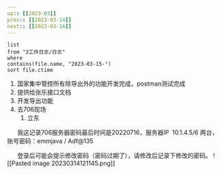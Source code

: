 ```yaml
---
up:: [[2023-03]]
prev:: [[2023-03-14]]
next:: [[2023-03-16]]
---
```


```dataview
list
from "3工作日志/日志"
where
contains(file.name, "2023-03-15-")
sort file.ctime
```
1. 国家集中管控所有除导出外的功能开发完成，postman测试完成
2. 提供给张乐接口文档
3. 开发导出功能
4. 去706现场
	1. 立东

      我这记录706服务器密码最后时间是20220716，服务器IP  10.1.4.5/6 两台，账号密码：emmjava / Adf@135

      登录后可能会提示修改密码（密码过期了），请修改后记录下修改的密码。
![[Pasted image 20230314121145.png]]